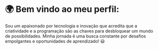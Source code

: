 # 🌍 Bem vindo ao meu perfil: 

Sou um apaixonado por tecnologia e inovação que acredita que a criatividade e a programação são as chaves para desbloquear um mundo de possibilidades. Minha jornada é uma busca constante por desafios empolgantes e oportunidades de aprendizado! 😃
